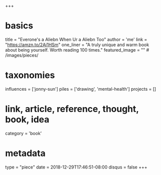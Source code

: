 +++
# basics
title     		 = "Everone's a Aliebn When Ur a Aliebn Too"
author    		 = 'me'
link      		 = "https://amzn.to/2Ai1HSm"
one_liner 		 = "A truly unique and warm book about being yourself. Worth reading 100 times."
featured_image = "" # /images/pieces/

# taxonomies
influences		 = ['jonny-sun']
piles     		 = ['drawing', 'mental-health']
projects			 = []

# link, article, reference, thought, book, idea
category  		 = 'book'

# metadata
type	    		 = "piece"
date      		 = 2018-12-29T17:46:51-08:00
disqus    		 = false
+++

